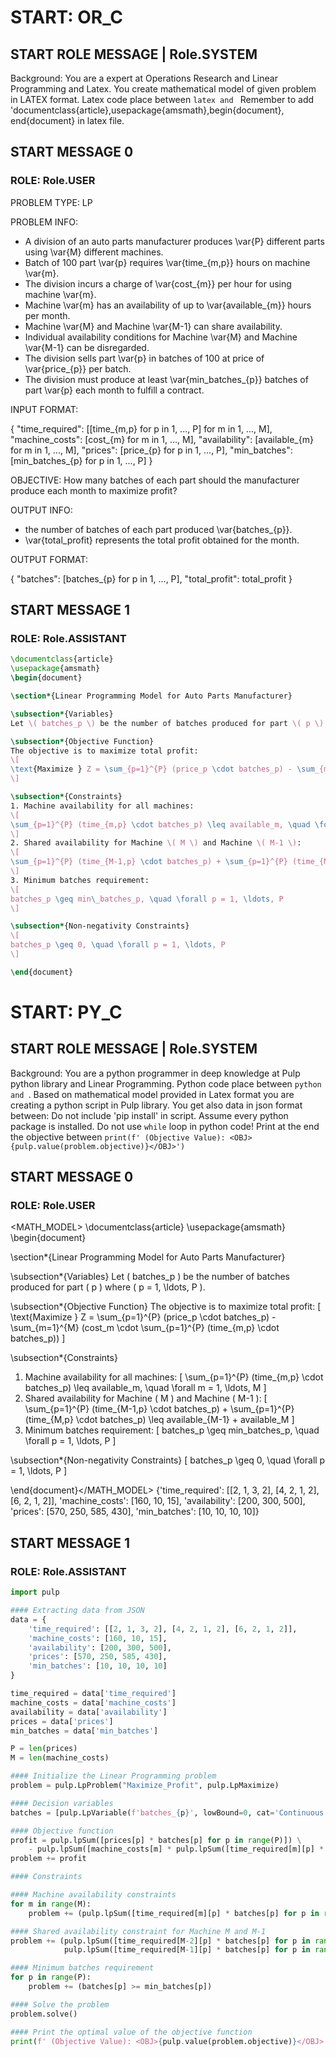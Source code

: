 # START: OR_C 
## START ROLE MESSAGE | Role.SYSTEM 
Background: You are a expert at Operations Research and Linear Programming and Latex. You create mathematical model of given problem in LATEX format. Latex code place between ```latex and ``` Remember to add 'documentclass{article},usepackage{amsmath},begin{document}, end{document} in latex file. 
## START MESSAGE 0 
### ROLE: Role.USER
<DESCRIPTION>
PROBLEM TYPE: LP

PROBLEM INFO:

- A division of an auto parts manufacturer produces \var{P} different parts using \var{M} different machines.
- Batch of 100 part \var{p} requires \var{time_{m,p}} hours on machine \var{m}.
- The division incurs a charge of \var{cost_{m}} per hour for using machine \var{m}.
- Machine \var{m} has an availability of up to \var{available_{m}} hours per month.
- Machine \var{M} and Machine \var{M-1} can share availability.
- Individual availability conditions for Machine \var{M} and Machine \var{M-1} can be disregarded.
- The division sells part \var{p} in batches of 100 at price of \var{price_{p}} per batch.
- The division must produce at least \var{min_batches_{p}} batches of part \var{p} each month to fulfill a contract.

INPUT FORMAT: 

{
    "time_required": [[time_{m,p} for p in 1, ..., P] for m in 1, ..., M],
    "machine_costs": [cost_{m} for m in 1, ..., M],
    "availability": [available_{m} for m in 1, ..., M],
    "prices": [price_{p} for p in 1, ..., P],
    "min_batches": [min_batches_{p} for p in 1, ..., P]
}

OBJECTIVE: How many batches of each part should the manufacturer produce each month to maximize profit?

OUTPUT INFO:

- the number of batches of each part produced \var{batches_{p}}.
- \var{total_profit} represents the total profit obtained for the month.

OUTPUT FORMAT:

{
    "batches": [batches_{p} for p in 1, ..., P],
    "total_profit": total_profit
}
</DESCRIPTION>


## START MESSAGE 1 
### ROLE: Role.ASSISTANT
```latex
\documentclass{article}
\usepackage{amsmath}
\begin{document}

\section*{Linear Programming Model for Auto Parts Manufacturer}

\subsection*{Variables}
Let \( batches_p \) be the number of batches produced for part \( p \) where \( p = 1, \ldots, P \).

\subsection*{Objective Function}
The objective is to maximize total profit:
\[
\text{Maximize } Z = \sum_{p=1}^{P} (price_p \cdot batches_p) - \sum_{m=1}^{M} (cost_m \cdot \sum_{p=1}^{P} (time_{m,p} \cdot batches_p))
\]

\subsection*{Constraints}
1. Machine availability for all machines:
\[
\sum_{p=1}^{P} (time_{m,p} \cdot batches_p) \leq available_m, \quad \forall m = 1, \ldots, M
\]
2. Shared availability for Machine \( M \) and Machine \( M-1 \):
\[
\sum_{p=1}^{P} (time_{M-1,p} \cdot batches_p) + \sum_{p=1}^{P} (time_{M,p} \cdot batches_p) \leq available_{M-1} + available_M
\]
3. Minimum batches requirement:
\[
batches_p \geq min\_batches_p, \quad \forall p = 1, \ldots, P
\]

\subsection*{Non-negativity Constraints}
\[
batches_p \geq 0, \quad \forall p = 1, \ldots, P
\]

\end{document}
```

# START: PY_C 
## START ROLE MESSAGE | Role.SYSTEM 
Background: You are a python programmer in deep knowledge at Pulp python library and Linear Programming. Python code place between ```python and ```. Based on mathematical model provided in Latex format you are creating a python script in Pulp library. You get also data in json format between: <DATA></DATA> Do not include 'pip install' in script. Assume every python package is installed. Do not use `while` loop in python code! Print at the end the objective between <OBJ></OBJ> `print(f' (Objective Value): <OBJ>{pulp.value(problem.objective)}</OBJ>')` 
## START MESSAGE 0 
### ROLE: Role.USER
<MATH_MODEL>
\documentclass{article}
\usepackage{amsmath}
\begin{document}

\section*{Linear Programming Model for Auto Parts Manufacturer}

\subsection*{Variables}
Let \( batches_p \) be the number of batches produced for part \( p \) where \( p = 1, \ldots, P \).

\subsection*{Objective Function}
The objective is to maximize total profit:
\[
\text{Maximize } Z = \sum_{p=1}^{P} (price_p \cdot batches_p) - \sum_{m=1}^{M} (cost_m \cdot \sum_{p=1}^{P} (time_{m,p} \cdot batches_p))
\]

\subsection*{Constraints}
1. Machine availability for all machines:
\[
\sum_{p=1}^{P} (time_{m,p} \cdot batches_p) \leq available_m, \quad \forall m = 1, \ldots, M
\]
2. Shared availability for Machine \( M \) and Machine \( M-1 \):
\[
\sum_{p=1}^{P} (time_{M-1,p} \cdot batches_p) + \sum_{p=1}^{P} (time_{M,p} \cdot batches_p) \leq available_{M-1} + available_M
\]
3. Minimum batches requirement:
\[
batches_p \geq min\_batches_p, \quad \forall p = 1, \ldots, P
\]

\subsection*{Non-negativity Constraints}
\[
batches_p \geq 0, \quad \forall p = 1, \ldots, P
\]

\end{document}</MATH_MODEL>
<DATA>
{'time_required': [[2, 1, 3, 2], [4, 2, 1, 2], [6, 2, 1, 2]], 'machine_costs': [160, 10, 15], 'availability': [200, 300, 500], 'prices': [570, 250, 585, 430], 'min_batches': [10, 10, 10, 10]}</DATA>


## START MESSAGE 1 
### ROLE: Role.ASSISTANT
```python
import pulp

#### Extracting data from JSON
data = {
    'time_required': [[2, 1, 3, 2], [4, 2, 1, 2], [6, 2, 1, 2]],
    'machine_costs': [160, 10, 15],
    'availability': [200, 300, 500],
    'prices': [570, 250, 585, 430],
    'min_batches': [10, 10, 10, 10]
}

time_required = data['time_required']
machine_costs = data['machine_costs']
availability = data['availability']
prices = data['prices']
min_batches = data['min_batches']

P = len(prices)
M = len(machine_costs)

#### Initialize the Linear Programming problem
problem = pulp.LpProblem("Maximize_Profit", pulp.LpMaximize)

#### Decision variables
batches = [pulp.LpVariable(f'batches_{p}', lowBound=0, cat='Continuous') for p in range(P)]

#### Objective function
profit = pulp.lpSum([prices[p] * batches[p] for p in range(P)]) \
    - pulp.lpSum([machine_costs[m] * pulp.lpSum([time_required[m][p] * batches[p] for p in range(P)]) for m in range(M)])
problem += profit

#### Constraints

#### Machine availability constraints
for m in range(M):
    problem += (pulp.lpSum([time_required[m][p] * batches[p] for p in range(P)]) <= availability[m])

#### Shared availability constraint for Machine M and M-1
problem += (pulp.lpSum([time_required[M-2][p] * batches[p] for p in range(P)]) +
            pulp.lpSum([time_required[M-1][p] * batches[p] for p in range(P)]) <= availability[M-2] + availability[M-1])

#### Minimum batches requirement
for p in range(P):
    problem += (batches[p] >= min_batches[p])

#### Solve the problem
problem.solve()

#### Print the optimal value of the objective function
print(f' (Objective Value): <OBJ>{pulp.value(problem.objective)}</OBJ>')
```

